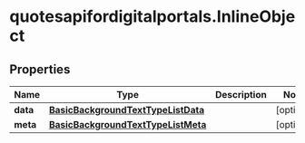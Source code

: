 # quotesapifordigitalportals.InlineObject

## Properties

Name | Type | Description | Notes
------------ | ------------- | ------------- | -------------
**data** | [**BasicBackgroundTextTypeListData**](BasicBackgroundTextTypeListData.md) |  | [optional] 
**meta** | [**BasicBackgroundTextTypeListMeta**](BasicBackgroundTextTypeListMeta.md) |  | [optional] 


